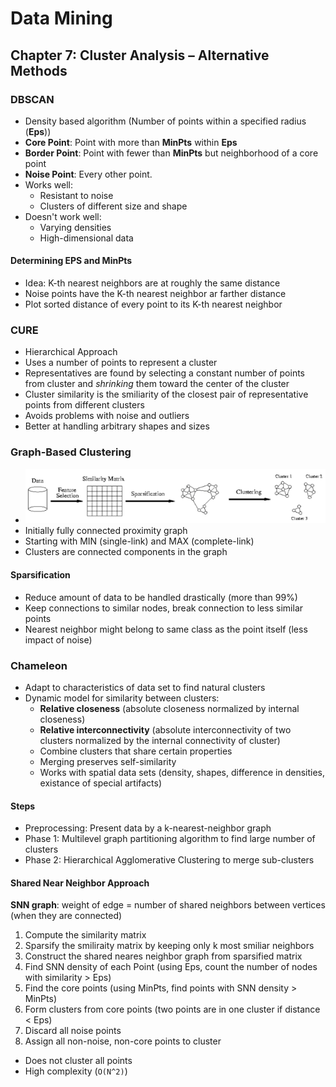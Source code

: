 # Data Mining
## Chapter 7: Cluster Analysis – Alternative Methods
### DBSCAN
* Density based algorithm (Number of points within a specified radius (**Eps**))
* **Core Point**: Point with more than **MinPts** within **Eps**
* **Border Point**: Point with fewer than **MinPts** but neighborhood of a core point
* **Noise Point**: Every other point.
* Works well:
	* Resistant to noise
	* Clusters of different size and shape
* Doesn't work well:
	* Varying densities
	* High-dimensional data

#### Determining EPS and MinPts
* Idea: K-th nearest neighbors are at roughly the same distance
* Noise points have the K-th nearest neighbor ar farther distance
* Plot sorted distance of every point to its K-th nearest neighbor

### CURE
* Hierarchical Approach
* Uses a number of points to represent a cluster
* Representatives are found by selecting a constant number of points from cluster and *shrinking* them toward the center of the cluster
* Cluster similarity is the smiliarity of the closest pair of representative points from different clusters
* Avoids problems with noise and outliers
* Better at handling arbitrary shapes and sizes

### Graph-Based Clustering
* ![07_graph_based](img/07_graph_based.png)
* Initially fully connected proximity graph
* Starting with MIN (single-link) and MAX (complete-link)
* Clusters are connected components in the graph

#### Sparsification
* Reduce amount of data to be handled drastically (more than 99%)
* Keep connections to similar nodes, break connection to less similar points
* Nearest neighbor might belong to same class as the point itself (less impact of noise)

### Chameleon
* Adapt to characteristics of data set to find natural clusters
* Dynamic model for similarity between clusters:
	* **Relative closeness** (absolute closeness normalized by internal closeness)
	* **Relative interconnectivity** (absolute interconnectivity of two clusters normalized by the internal connectivity of cluster)
	* Combine clusters that share certain properties
	* Merging preserves self-similarity
	* Works with spatial data sets (density, shapes, difference in densities, existance of special artifacts)
	
#### Steps
* Preprocessing: Present data by a k-nearest-neighbor graph
* Phase 1: Multilevel graph partitioning algorithm to find large number of clusters
* Phase 2: Hierarchical Agglomerative Clustering to merge sub-clusters

#### Shared Near Neighbor Approach
**SNN graph**: weight of edge = number of shared neighbors between vertices (when they are connected)

1. Compute the similarity matrix
2. Sparsify the smiliraity matrix by keeping only k most smiliar neighbors
3. Construct the shared neares neighbor graph from sparsified matrix
4. Find SNN density of each Point (using Eps, count the number of nodes with similarity > Eps)
5. Find the core points (using MinPts, find points with SNN density > MinPts)
6. Form clusters from core points (two points are in one cluster if distance < Eps)
7. Discard all noise points
8. Assign all non-noise, non-core points to cluster

* Does not cluster all points
* High complexity (`O(N^2)`)
